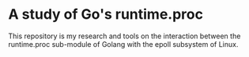 # A study of Go's runtime.proc
This repository is my research and tools on the interaction between the runtime.proc sub-module of Golang with the epoll subsystem of Linux.
